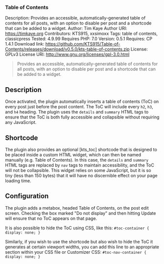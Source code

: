### Table of Contents
Description: Provides an accessible, automatically-generated table of contents for all posts, with an option to disable per post and a shortcode that can be added to a widget.
Author: Tim Kaye
Author URI: https://timkaye.org
Contributors: KTS915, xxsimoxx
Tags: table of contents, classicpress
Tested: 4.9.99
Requires PHP: 7.0
Version: 0.5.1
Requires: CP 1.4.1
Download link: https://github.com/KTS915/Table-of-Contents/releases/download/v0.5.0/kts-table-of-contents.zip
License: GPLv3
License URI: http://www.gnu.org/licenses/gpl-3.0.html

> Provides an accessible, automatically-generated table of contents for all posts, with an option to disable per post and a shortcode that can be added to a widget.

## Description
Once activated, the plugin automatically inserts a table of contents (ToC) on every post just before the post content. The ToC will include every `h2`, `h3`, and `h4` heading. The plugin uses the `details` and `summary` HTML tags to ensure that the ToC is both fully accessible and collapsible without requiring any JavaScript.

## Shortcode
The plugin also provides an optional [kts_toc] shortcode that is designed to be placed inside a custom HTML widget, which can then be named manually (e.g. Table of Contents). In this case, the `details` and `summary` HTML tags are replaced by `nav` tags to maintain accessibility, and the ToC will not be collapsible. This widget relies on some JavaScript, but it is so tiny (less than 150 bytes) that it will have no discernible effect on your page loading time.

## Configuration
The plugin adds a metabox, headed Table of Contents, on the post edit screen. Checking the box marked "Do not display" and then hitting Update will ensure that no ToC appears on that page.

It is also possible to hide the ToC using CSS, like this: `#toc-container { display: none; }`

Similarly, if you wish to use the shortcode but also wish to hide the ToC it generates at certain viewport widths, you can add this line to an appropriate section within your CSS file or Customizer CSS: `#toc-nav-container { display: none; }`
